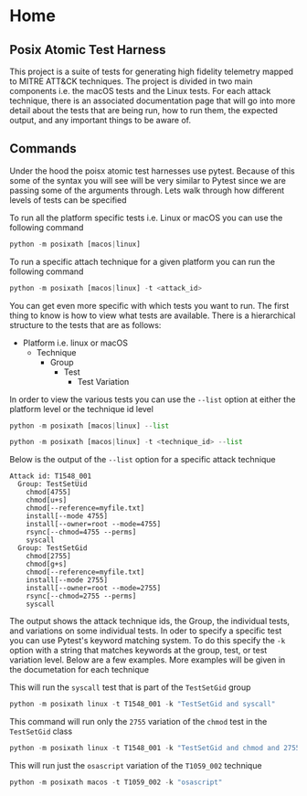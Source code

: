 # Home

## Posix Atomic Test Harness
This project is a suite of tests for generating high fidelity telemetry mapped to MITRE ATT&CK techniques. The project is divided in two main components i.e. the macOS tests and the Linux tests. For each attack technique, there is an associated documentation page that will go into more detail about the tests that are being run, how to run them, the expected output, and any important things to be aware of.

## Commands
Under the hood the poisx atomic test harnesses use pytest. Because of this some of the syntax you will see will be very similar to Pytest since we are passing some of the arguments through. Lets walk through how different levels of tests can be specified

To run all the platform specific tests i.e. Linux or macOS you can use the following command
```python
python -m posixath [macos|linux]
```

To run a specific attach technique for a given platform you can run the following command
```python
python -m posixath [macos|linux] -t <attack_id>
```

You can get even more specific with which tests you want to run. The first thing to know is how to view what tests are available. There is a hierarchical structure to the tests that are as follows:
- Platform i.e. linux or macOS
  - Technique
    - Group
      - Test
        - Test Variation

In order to view the various tests you can use the `--list` option at either the platform level or the technique id level
```python
python -m posixath [macos|linux] --list
```
```python
python -m posixath [macos|linux] -t <technique_id> --list
```

Below is the output of the `--list` option for a specific attack technique
```
Attack id: T1548_001
  Group: TestSetUid
    chmod[4755]
    chmod[u+s]
    chmod[--reference=myfile.txt]
    install[--mode 4755]
    install[--owner=root --mode=4755]
    rsync[--chmod=4755 --perms]
    syscall
  Group: TestSetGid
    chmod[2755]
    chmod[g+s]
    chmod[--reference=myfile.txt]
    install[--mode 2755]
    install[--owner=root --mode=2755]
    rsync[--chmod=2755 --perms]
    syscall
```

The output shows the attack technique ids, the Group, the individual tests, and variations on some individual tests. In oder to specify a specific test you can use Pytest's keyword matching system. To do this specify the `-k` option with a string that matches keywords at the group, test, or test variation level. Below are a few examples. More examples will be given in the documetation for each technique

This will run the `syscall` test that is part of the `TestSetGid` group
```python
python -m posixath linux -t T1548_001 -k "TestSetGid and syscall"
```

This command will run only the `2755` variation of the `chmod` test in the `TestSetGid` class
```python
python -m posixath linux -t T1548_001 -k "TestSetGid and chmod and 2755 and not rsync"
```

This will run just the `osascript` variation of the `T1059_002` technique
```python
python -m posixath macos -t T1059_002 -k "osascript"
```


